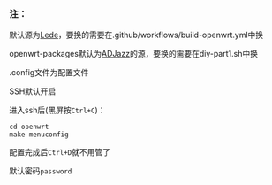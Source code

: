 ### 注：
默认源为[Lede](https://github.com/coolsnowwolf/lede)，要换的需要在.github/workflows/build-openwrt.yml中换

openwrt-packages默认为[ADJazz](https://github.com/ADJazzDEV/OpenWrt-package)的源，要换的需要在diy-part1.sh中换

.config文件为配置文件

SSH默认开启

进入ssh后(黑屏按`Ctrl+C`)：

    cd openwrt
    make menuconfig
    
配置完成后`Ctrl+D`就不用管了

默认密码`password`
